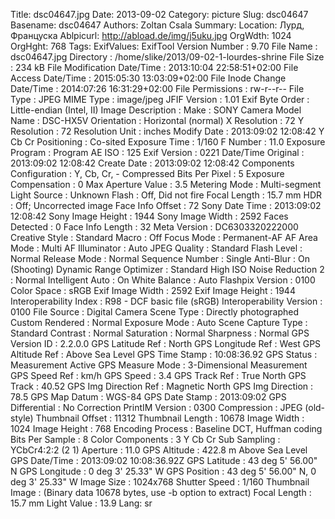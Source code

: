 Title: dsc04647.jpg
Date: 2013-09-02
Category: picture
Slug: dsc04647
Basename: dsc04647
Authors: Zoltan Csala
Summary:
Location: Лурд, Француска
Ablpicurl: http://abload.de/img/j5uku.jpg
OrgWdth: 1024
OrgHght: 768
Tags:
ExifValues: ExifTool Version Number : 9.70
            File Name : dsc04647.jpg
            Directory : /home/slike/2013/09-02-1-lourdes-shrine
            File Size : 234 kB
            File Modification Date/Time : 2013:10:04 22:58:51+02:00
            File Access Date/Time : 2015:05:30 13:03:09+02:00
            File Inode Change Date/Time : 2014:07:26 16:31:29+02:00
            File Permissions : rw-r--r--
            File Type : JPEG
            MIME Type : image/jpeg
            JFIF Version : 1.01
            Exif Byte Order : Little-endian (Intel, II)
            Image Description :
            Make : SONY
            Camera Model Name : DSC-HX5V
            Orientation : Horizontal (normal)
            X Resolution : 72
            Y Resolution : 72
            Resolution Unit : inches
            Modify Date : 2013:09:02 12:08:42
            Y Cb Cr Positioning : Co-sited
            Exposure Time : 1/160
            F Number : 11.0
            Exposure Program : Program AE
            ISO : 125
            Exif Version : 0221
            Date/Time Original : 2013:09:02 12:08:42
            Create Date : 2013:09:02 12:08:42
            Components Configuration : Y, Cb, Cr, -
            Compressed Bits Per Pixel : 5
            Exposure Compensation : 0
            Max Aperture Value : 3.5
            Metering Mode : Multi-segment
            Light Source : Unknown
            Flash : Off, Did not fire
            Focal Length : 15.7 mm
            HDR : Off; Uncorrected image
            Face Info Offset : 72
            Sony Date Time : 2013:09:02 12:08:42
            Sony Image Height : 1944
            Sony Image Width : 2592
            Faces Detected : 0
            Face Info Length : 32
            Meta Version : DC6303320222000
            Creative Style : Standard
            Macro : Off
            Focus Mode : Permanent-AF
            AF Area Mode : Multi
            AF Illuminator : Auto
            JPEG Quality : Standard
            Flash Level : Normal
            Release Mode : Normal
            Sequence Number : Single
            Anti-Blur : On (Shooting)
            Dynamic Range Optimizer : Standard
            High ISO Noise Reduction 2 : Normal
            Intelligent Auto : On
            White Balance : Auto
            Flashpix Version : 0100
            Color Space : sRGB
            Exif Image Width : 2592
            Exif Image Height : 1944
            Interoperability Index : R98 - DCF basic file (sRGB)
            Interoperability Version : 0100
            File Source : Digital Camera
            Scene Type : Directly photographed
            Custom Rendered : Normal
            Exposure Mode : Auto
            Scene Capture Type : Standard
            Contrast : Normal
            Saturation : Normal
            Sharpness : Normal
            GPS Version ID : 2.2.0.0
            GPS Latitude Ref : North
            GPS Longitude Ref : West
            GPS Altitude Ref : Above Sea Level
            GPS Time Stamp : 10:08:36.92
            GPS Status : Measurement Active
            GPS Measure Mode : 3-Dimensional Measurement
            GPS Speed Ref : km/h
            GPS Speed : 3.4
            GPS Track Ref : True North
            GPS Track : 40.52
            GPS Img Direction Ref : Magnetic North
            GPS Img Direction : 78.5
            GPS Map Datum : WGS-84
            GPS Date Stamp : 2013:09:02
            GPS Differential : No Correction
            PrintIM Version : 0300
            Compression : JPEG (old-style)
            Thumbnail Offset : 11312
            Thumbnail Length : 10678
            Image Width : 1024
            Image Height : 768
            Encoding Process : Baseline DCT, Huffman coding
            Bits Per Sample : 8
            Color Components : 3
            Y Cb Cr Sub Sampling : YCbCr4:2:2 (2 1)
            Aperture : 11.0
            GPS Altitude : 422.8 m Above Sea Level
            GPS Date/Time : 2013:09:02 10:08:36.92Z
            GPS Latitude : 43 deg 5' 56.00" N
            GPS Longitude : 0 deg 3' 25.33" W
            GPS Position : 43 deg 5' 56.00" N, 0 deg 3' 25.33" W
            Image Size : 1024x768
            Shutter Speed : 1/160
            Thumbnail Image : (Binary data 10678 bytes, use -b option to extract)
            Focal Length : 15.7 mm
            Light Value : 13.9
Lang: sr

